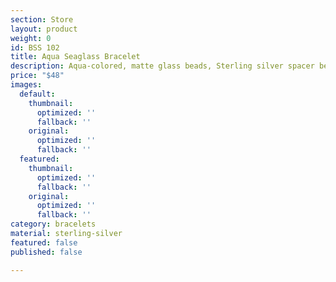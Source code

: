 ```yaml
---
section: Store
layout: product
weight: 0
id: BSS 102
title: Aqua Seaglass Bracelet
description: Aqua-colored, matte glass beads, Sterling silver spacer beads.
price: "$48"
images:
  default:
    thumbnail:
      optimized: ''
      fallback: ''
    original:
      optimized: ''
      fallback: ''
  featured:
    thumbnail:
      optimized: ''
      fallback: ''
    original:
      optimized: ''
      fallback: ''
category: bracelets
material: sterling-silver
featured: false
published: false

---
```

